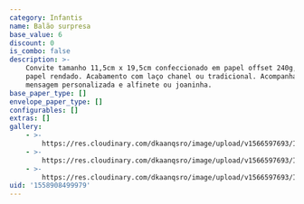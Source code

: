 ```yaml
---
category: Infantis
name: Balão surpresa
base_value: 6
discount: 0
is_combo: false
description: >-
    Convite tamanho 11,5cm x 19,5cm confeccionado em papel offset 240g, envolto em
    papel rendado. Acabamento com laço chanel ou tradicional. Acompanha balão,
    mensagem personalizada e alfinete ou joaninha.
base_paper_type: []
envelope_paper_type: []
configurables: []
extras: []
gallery:
    - >-
        https://res.cloudinary.com/dkaanqsro/image/upload/v1566597693/Infantis/Convite_bal%C3%A3o_surpresa_2_a3zp6v.jpg
    - >-
        https://res.cloudinary.com/dkaanqsro/image/upload/v1566597693/Infantis/Convite_bal%C3%A3o_surpresa_1_pitx5d.jpg
    - >-
        https://res.cloudinary.com/dkaanqsro/image/upload/v1566597693/Infantis/Convite_bal%C3%A3o_surpresa_3_n5vpwc.jpg
uid: '1558908499979'
---
```

